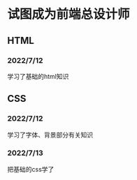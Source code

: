 # 试图成为前端总设计师
## HTML
### 2022/7/12
学习了基础的html知识
## CSS
### 2022/7/12
学习了字体、背景部分有关知识
### 2022/7/13
把基础的css学了
